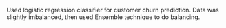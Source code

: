Used logistic regression classifier for customer churn prediction. Data was slightly imbalanced, then used Ensemble technique to do balancing. 
